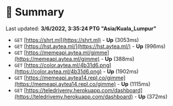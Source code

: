 # 📖 Summary
Last updated: **3/6/2022, 3:35:24 PTG "Asia/Kuala_Lumpur"**

- `GET` [https://shrt.ml](https://shrt.ml) - **Up** (3053ms)
- `GET` [https://hst.aytea.ml/](https://hst.aytea.ml/) - **Up** (996ms)
- `GET` [https://memeapi.aytea.ml/gimme](https://memeapi.aytea.ml/gimme) - **Up** (388ms)
- `GET` [https://color.aytea.ml/4b31d6.png](https://color.aytea.ml/4b31d6.png) - **Up** (1902ms)
- `GET` [https://memeapi.aytea14.repl.co/gimme](https://memeapi.aytea14.repl.co/gimme) - **Up** (1115ms)
- `GET` [https://teledrivemy.herokuapp.com/dashboard](https://teledrivemy.herokuapp.com/dashboard) - **Up** (372ms)
